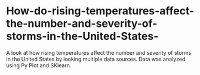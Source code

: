 # How-do-rising-temperatures-affect-the-number-and-severity-of-storms-in-the-United-States-
A look at how rising temperatures affect the number and severity of storms in the United States by looking multiple data sources. Data was analyzed using Py Plot and SKlearn.
